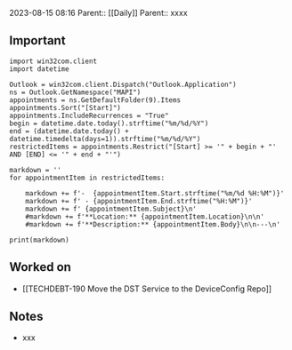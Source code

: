 2023-08-15 08:16
Parent:: [[Daily]] 
Parent:: xxxx



## Important 

```run-python
import win32com.client
import datetime

Outlook = win32com.client.Dispatch("Outlook.Application")
ns = Outlook.GetNamespace("MAPI")
appointments = ns.GetDefaultFolder(9).Items
appointments.Sort("[Start]")
appointments.IncludeRecurrences = "True"
begin = datetime.date.today().strftime("%m/%d/%Y")
end = (datetime.date.today() + datetime.timedelta(days=1)).strftime("%m/%d/%Y")
restrictedItems = appointments.Restrict("[Start] >= '" + begin + "' AND [END] <= '" + end + "'")

markdown = ''
for appointmentItem in restrictedItems:
    
    markdown += f'-  {appointmentItem.Start.strftime("%m/%d %H:%M")}'
    markdown += f' - {appointmentItem.End.strftime("%H:%M")}'
    markdown += f' {appointmentItem.Subject}\n'
    #markdown += f'**Location:** {appointmentItem.Location}\n\n'
    #markdown += f'**Description:** {appointmentItem.Body}\n\n---\n'

print(markdown)

```




## Worked on

- [[TECHDEBT-190 Move the DST Service to the DeviceConfig Repo]]

## Notes

- xxx





